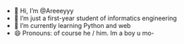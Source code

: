 - 👋 Hi, I’m @Areeeyyy
- 👀 I’m just a first-year student of informatics engineering
- 🌱 I’m currently learning Python and web
- 😄 Pronouns: of course he / him. Im a boy u mo-

<!---
Areeeyyy/Areeeyyy is a ✨ special ✨ repository because its `README.md` (this file) appears on your GitHub profile.
You can click the Preview link to take a look at your changes.
---> 
